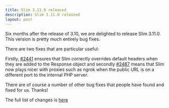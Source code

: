```yaml
---
title: Slim 3.11.0 released
description: Slim 3.11.0 released
layout: post
---
```


Six months after the release of 3.10, we are delighted to release Slim 3.11.0. This version is pretty much entirely bug fixes.

There are two fixes that are particular useful:

Firstly, [#2441](https://github.com/slimphp/Slim/pull/2441) ensures that Slim correctly overrides default headers when they are added to the Response object and secondly [#2487](https://github.com/slimphp/Slim/pull/2487) means that Slim now plays nicer with proxies such as ngrok when the public URL is on a different port to the internal PHP server.

There are of course a number of other bug fixes that people have found and fixed for us. Thanks!

The full list of changes is [here](https://github.com/slimphp/Slim/issues?q=milestone%3A3.11.0+is%3Aclosed)

